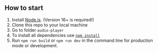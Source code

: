 ## How to start
1. Install [Node.js](https://nodejs.org/en/download/). (Version 16+ is required!)  
2. Clone this repo to your local machine  
4. Go to folder `audio-player`
5. To install all dependencies use [`npm install`](https://docs.npmjs.com/cli/install)  
6. Run `npm run build` or `npm run dev` in the command line for production mode or development.

